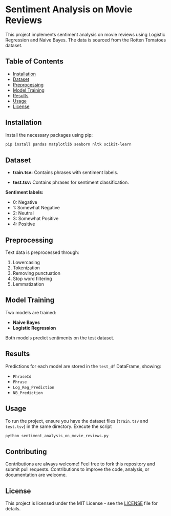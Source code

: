 # Sentiment Analysis on Movie Reviews

This project implements sentiment analysis on movie reviews using Logistic Regression and Naive Bayes. The data is sourced from the Rotten Tomatoes dataset.
## Table of Contents
- [Installation](#project-overview)
- [Dataset](#dataset)
- [Preprocessing](#preprocessing)
- [Model Training](#model-training)
- [Results](#results)
- [Usage](#usage)
- [License](#license)
## Installation

Install the necessary packages using pip:

```bash
pip install pandas matplotlib seaborn nltk scikit-learn
```


## Dataset

- **train.tsv:** Contains phrases with sentiment labels.

- **test.tsv:** Contains phrases for sentiment classification.

**Sentiment labels:**

- 0: Negative
- 1: Somewhat Negative
- 2: Neutral
- 3: Somewhat Positive
- 4: Positive
## Preprocessing

Text data is preprocessed through:

1. Lowercasing
2. Tokenization
3. Removing punctuation
4. Stop word filtering
5. Lemmatization
## Model Training

Two models are trained:

- **Naive Bayes**
- **Logistic Regression**

Both models predict sentiments on the test dataset.
## Results
Predictions for each model are stored in the ```test_df``` DataFrame, showing:

- ```PhraseId```
- ```Phrase```
- ```Log_Reg_Prediction```
- ```NB_Prediction```
## Usage
To run the project, ensure you have the dataset files (```train.tsv``` and ```test.tsv```) in the same directory. Execute the script

```python
python sentiment_analysis_on_movie_reviews.py
```
## Contributing

Contributions are always welcome!
Feel free to fork this repository and submit pull requests. Contributions to improve the code, analysis, or documentation are welcome.

## License

This project is licensed under the MIT License - see the [LICENSE](https://choosealicense.com/licenses/mit/) file for details.

